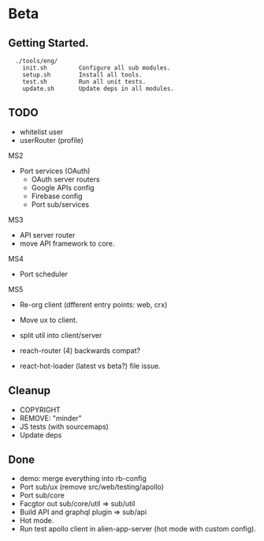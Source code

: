 # Beta

## Getting Started.

~~~~
  ./tools/eng/
    init.sh         Configure all sub modules.
    setup.sh        Install all tools.
    test.sh         Run all unit tests.
    update.sh       Update deps in all modules.
~~~~

## TODO



- whitelist user
- userRouter (profile)





MS2
- Port services (OAuth)
  - OAuth server routers
  - Google APIs config
  - Firebase config
  - Port sub/services



MS3
- API server router
- move API framework to core.

MS4
- Port scheduler





MS5
- Re-org client (dfferent entry points: web, crx)
- Move ux to client.
- split util into client/server

- reach-router (4) backwards compat?
- react-hot-loader (latest vs beta?) file issue.




## Cleanup

- COPYRIGHT
- REMOVE: "minder"
- JS tests (with sourcemaps)
- Update deps


## Done

- demo: merge everything into rb-config
- Port sub/ux (remove src/web/testing/apollo)
- Port sub/core
- Facgtor out sub/core/util => sub/util
- Build API and graphql plugin => sub/api
- Hot mode.
- Run test apollo client in alien-app-server (hot mode with custom config).


